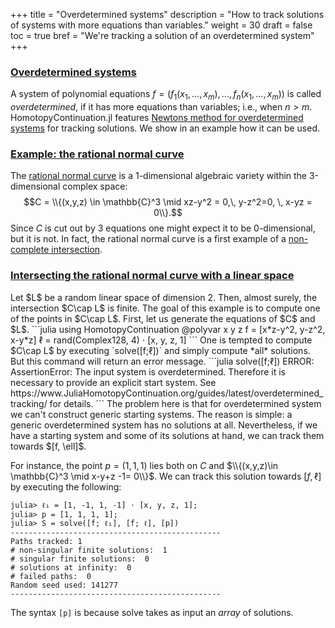 +++
title = "Overdetermined systems"
description = "How to track solutions of systems with more equations than variables."
weight = 30
draft = false
toc = true
bref = "We're tracking a solution of an overdetermined system"
+++

<h3 class="section-head" id="overdetermined_systems"><a href="#overdetermined_systems">Overdetermined systems</a></h3>

A system of polynomial equations $f=(f_1(x_1,\ldots, x_m),\ldots,  f_n(x_1,\ldots,x_m))$ is called *overdetermined*, if it has more equations than variables; i.e., when $n>m$. HomotopyContinuation.jl features [Newtons method for overdetermined systems](https://www.ams.org/journals/mcom/2000-69-231/S0025-5718-99-01115-1/S0025-5718-99-01115-1.pdf) for tracking solutions. We show in an example how it can be used.

<h3 class="section-head" id="Rational_normal_curve"><a href="#Rational_normal_curve">Example: the rational normal curve</a></h3>

The [rational normal curve](https://en.wikipedia.org/wiki/Rational_normal_curve) is a 1-dimensional algebraic variety within the 3-dimensional complex space:
$$C = \\{(x,y,z) \in \mathbb{C}^3 \mid xz-y^2 = 0,\, y-z^2=0, \, x-yz = 0\\}.$$
Since $C$ is cut out by 3 equations one might expect it to be 0-dimensional, but it is not. In fact, the rational normal curve is a first example of a [non-complete intersection](https://en.wikipedia.org/wiki/Complete_intersection).

<h3 class="section-head" id="tracking_overdetermined"><a href="#tracking_overdetermined">Intersecting the rational normal curve with a linear space</a></h3>
Let $L$ be a random linear space of dimension 2. Then, almost surely, the intersection $C\cap L$ is finite. The goal of this example is to compute one of the points in $C\cap L$. First, let us generate the equations of $C$ and $L$.
```julia
using HomotopyContinuation
@polyvar x y z
f = [x*z-y^2, y-z^2, x-y*z]
ℓ = rand(Complex128, 4) ⋅ [x, y, z, 1]
```
One is tempted to compute $C\cap L$ by executing `solve([f;ℓ])` and simply compute *all* solutions. But this command will return an error message.
```julia
solve([f;ℓ])
ERROR: AssertionError: The input system is overdetermined. Therefore it is necessary to provide an explicit start system. See
    https://www.JuliaHomotopyContinuation.org/guides/latest/overdetermined_tracking/
for details.
```
The problem here is that for overdetermined system we can't construct generic starting systems. The reason is simple: a generic overdetermined system has no solutions at all. Nevertheless, if we have a starting system and some of its solutions at hand, we can track them towards $[f, \ell]$.

For instance, the point $p=(1, 1, 1)$ lies both on $C$ and $\\{(x,y,z)\in \mathbb{C}^3 \mid x-y+z -1= 0\\}$. We can track this solution towards $[f, \ell]$ by executing the following:
```julia-repl
julia> ℓ₁ = [1, -1, 1, -1] ⋅ [x, y, z, 1];
julia> p = [1, 1, 1, 1];
julia> S = solve([f; ℓ₁], [f; ℓ], [p])
-----------------------------------------------
Paths tracked: 1
# non-singular finite solutions:  1
# singular finite solutions:  0
# solutions at infinity:  0
# failed paths:  0
Random seed used: 141277
-----------------------------------------------
```
The syntax `[p]` is because solve takes as input an *array* of solutions.
